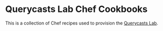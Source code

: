 # Querycasts Lab Chef Cookbooks

This is a collection of Chef recipes used to provision the [Querycasts Lab](https://github.com/querycasts/lab).
